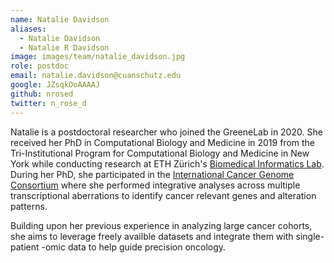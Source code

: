 ```yaml
---
name: Natalie Davidson
aliases:
  - Natalie Davidson
  - Natalie R Davidson
image: images/team/natalie_davidson.jpg
role: postdoc
email: natalie.davidson@cuanschutz.edu
google: JZsqkOoAAAAJ
github: nrosed
twitter: n_rose_d
---
```


Natalie is a postdoctoral researcher who joined the GreeneLab in 2020.
She received her PhD in Computational Biology and Medicine in 2019 from the Tri-Institutional Program for Computational Biology and Medicine in New York while conducting research at ETH Zürich's [Biomedical Informatics Lab](https://bmi.inf.ethz.ch/).
During her PhD, she participated in the [International Cancer Genome Consortium](http://icgc.org/) where she performed integrative analyses across multiple transcriptional aberrations to identify cancer relevant genes and alteration patterns.

Building upon her previous experience in analyzing large cancer cohorts, she aims to leverage freely availble datasets and integrate them with single-patient -omic data to help guide precision oncology. 
